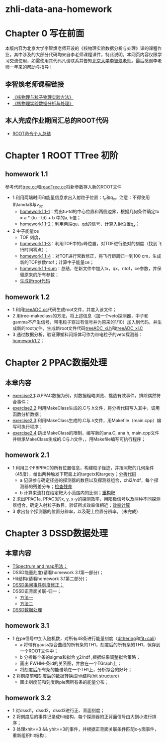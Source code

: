 # zhli-data-ana-homework

# Chapter 0 写在前面

本版内容为北京大学李智焕老师开设的《核物理实验数据分析与处理》课的课程作业，其中涉及的大部分代码均来自李老师课程课件，特此说明。本网页内容仅限学习交流使用，如需使用其代码凡请联系并告知[北京大学李智焕老师](https://faculty.pku.edu.cn/lizhihuan/zh_CN/index.htm)。最后感谢李老师一年来的帮助与指导！

## 李智焕老师课程链接

- [《核物理与粒子物理实验方法》](https://zhihuanli.github.io/Experimental-Method-in-Nuclear-Physics/)
- [《核物理实验数据分析与处理》](https://zhihuanli.github.io/Experimental-Data-Analysis-Course/)

## 本人完成作业期间汇总的ROOT代码

- [ROOT命令个人总结](https://dragon-xi.github.io/summary/ROOT/roottips_xi.html)

# Chapter 1 ROOT TTree 初阶

## homework 1.1

参考代码[tree.cc](https://dragon-xi.github.io/zhli-data-ana-homework/homework1.1/tree.cc)和[readTree.cc](https://dragon-xi.github.io/zhli-data-ana-homework/homework1.1/tree.cc)将新参数存入新的ROOT文件
- 1 利用两端时间和能量信息求出入射粒子位置：$t_{x}$和$q_{x}$。注意：不得使用$\lamda$与$v_{sc}$
  - [homework1.1-1](https://dragon-xi.github.io/zhli-data-ana-homework/homework1.1/homework1.1-1.html)：找出tu-td的中心位置和两侧边界，根据几何条件确定tx = a * (tu - td) + b 中的a, b值；
  - [homework1.1-2](https://dragon-xi.github.io/zhli-data-ana-homework/homework1.1/homework1.1-2.html)：利用两端qu，qd的信号，计算入射位置$q_{x}$；
- 2 中子能量ce
  - TOF 刻度，
  - [homework1.1-3](https://dragon-xi.github.io/zhli-data-ana-homework/homework1.1/homework1.1-3.html)：利用TOF中的$\gamma$峰位置，对TOF进行绝对的刻度（找到飞行时间零点）；
  - [homework1.1-4](https://dragon-xi.github.io/zhli-data-ana-homework/homework1.1/homework1.1-4.html)：对TOF进行常数修正，将飞行距离归一到100 cm，生成新的TOF参数ntof；计算中子能量ce；
  - [homework1.1-sum](https://dragon-xi.github.io/zhli-data-ana-homework/homework1.1/homework1.1-sum.html)：总结，在新文件中加入tx，qx，ntof，ce参数，并保留原来的所有参数；
  - [生成新root代码](https://dragon-xi.github.io/zhli-data-ana-homework/homework1.1/readTree_xi.cc)
 
## homework 1.2

- 1 利用[treeADC.cc](https://dragon-xi.github.io/zhli-data-ana-homework/homework1.2/treeADC.cc)代码生成root文件，并度入该文件；
- 2 用tree-makeclass的方法，将上述信息（加一个veto探测器，中子和gamma不产生信号，带电粒子穿过有信号并为原来的1/10）加入到代码，并生成新的root文件，生成新root文件代码[treeADC_xi.h](https://dragon-xi.github.io/zhli-data-ana-homework/homework1.2/treeADC_xi.h)和[treeADC_xi.C](https://dragon-xi.github.io/zhli-data-ana-homework/homework1.2/treeADC_xi.C)
- 3 通过数据分析，验证薄塑料闪烁体可作为带电粒子的veto探测器：[homework1.2](https://dragon-xi.github.io/zhli-data-ana-homework/homework1.2/homework1-2.html)；

# Chapter 2 PPAC数据处理

## 本章内容

  - [exercise2.1](https://dragon-xi.github.io/zhli-data-ana-homework/homework2.1/example_li/exercise2.1.html):以PPAC数据为例，对数据粗略浏览、挑选有效事件，排除偶然符合事件；
  - [exercise2.2](https://dragon-xi.github.io/zhli-data-ana-homework/homework2.1/example_li/exercise2.2.html):利用MakeClass生成的.C与.h文件，将分析代码写入其中，调用函数分析数据；
  - [exercise2.3](https://dragon-xi.github.io/zhli-data-ana-homework/homework2.1/example_li/exercise2.3.html):利用MakeClass生成的.C与.h文件，用Makefile（main.cpp）编写可执行程序；
  - [exercise2.4](https://dragon-xi.github.io/zhli-data-ana-homework/homework2.1/example_li/exercise2.4.html):跳出MakeClass的限制，编写新的ana.C, ana.h, main.cpp文件并继承MakeClass生成的.C与.h文件，，用Makefile编写可执行程序；

## homework 2.1

- 1 利用三个F8PPAC的所有位置信息，构建粒子径迹，并按照靶的几何条件（45度），给出两种触发下靶面上的targetx和targety；[分析代码](https://dragon-xi.github.io/zhli-data-ana-homework/homework2.1/homework2.1_Code.html)
  - a 记录参与确定径迹的探测器的数目以及探测器组合，chi2/ndf，每个探测器的残差分布；[检查残差](https://dragon-xi.github.io/zhli-data-ana-homework/homework2.1/homework2.1_Chi2.html)
  - b 计算束流打在给定靶大小范围内的比例；[重构靶](https://dragon-xi.github.io/zhli-data-ana-homework/homework2.1/homework2.1_targetpos.html)
- 2 求出PPAC1a, PPAC3的x, y, x-y的探测效率，用阳极信号以及两种不同探测器组合，确定入射粒子数目，验证所求效率值相近；[效率计算](https://dragon-xi.github.io/zhli-data-ana-homework/homework2.1/homework2.1_efficiency.html)
- 3 求出各个探测器的位置分辨率，以及靶上位置分辨率。（未完成）

# Chapter 3 DSSD数据处理

## 本章内容

 - [TSpectrum and map用法；](https://dragon-xi.github.io/zhli-data-ana-homework/homework3.1/example3_1.html)
 - DSSD能量刻度(请看homework 3.1第一部分)；
 - Hit结构(请看homework 3.1第二部分)；
 - [DSSD条间事件刻度修正；](https://dragon-xi.github.io/zhli-data-ana-homework/homework3.1/example3_3.html)
 - DSSD正背面关联-归一；
   - [方法一](https://dragon-xi.github.io/zhli-data-ana-homework/homework3.2/example3_4.html)
   - [方法二](https://dragon-xi.github.io/zhli-data-ana-homework/homework3.2/example3_5.html)
 - [DSSD数据处理](https://dragon-xi.github.io/zhli-data-ana-homework/homework3.2/example3_6.html)

## homework 3.1

- 1 在pe信号中加入随机数，对所有48条进行能量刻度（[dithering](https://dragon-xi.github.io/zhli-data-ana-homework/homework3.1/homework3.1_1_dithering.html)和[fit+cali](https://dragon-xi.github.io/zhli-data-ana-homework/homework3.1/homework3.1_2_cali.html)）
  - a 将带有gauss拟合曲线的所有条的TH1，刻度后的所有条的TH1，保存到一个ROOT文件中；
  - b 分析每个条的sigma和拟合 χ2/ndf ,根据结果调整拟合策略；
  - 画出 FWHM-条id的关系图，并放在一个TGraph上；
  - 将刻度后所有条的能谱填在一个TH1上，分析拟合的好坏；
- 2 将刻度前和刻度后的数据转换成hit结构([hit structure](https://dragon-xi.github.io/zhli-data-ana-homework/homework3.1/homework3.1_3_hitstuc.html))
  -  画出刻度前和刻度后pie面所有条的能量分布；

## homework 3.2

- 1 对dssd1，dssd2，dssd3进行正、背面刻度；
- 2 将刻度后的事件记录成hit结构，每个探测器的正背面信号由大到小进行排序；
- 3 处理xhit==3 && yhit==3的事件，并根据正背面关联条件匹配x-y面事件，重新组织hit结构；
